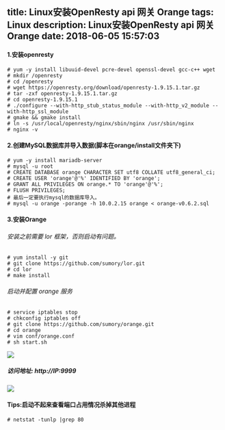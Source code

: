 title: Linux安装OpenResty api 网关 Orange
tags: Linux
description: Linux安装OpenResty api 网关 Orange
date: 2018-06-05 15:57:03
---
#### 1.安装openresty
```shell
# yum -y install libuuid-devel pcre-devel openssl-devel gcc-c++ wget
# mkdir /openresty
# cd /openresty
# wget https://openresty.org/download/openresty-1.9.15.1.tar.gz
# tar -zxf openresty-1.9.15.1.tar.gz
# cd openresty-1.9.15.1
# ./configure --with-http_stub_status_module --with-http_v2_module --with-http_ssl_module 
# gmake && gmake install
# ln -s /usr/local/openresty/nginx/sbin/nginx /usr/sbin/nginx
# nginx -v
```
<!--more-->
#### 2.创建MySQL数据库并导入数据(脚本在orange/install文件夹下)
```shell
# yum -y install mariadb-server
# mysql -u root
# CREATE DATABASE orange CHARACTER SET utf8 COLLATE utf8_general_ci;
# CREATE USER 'orange'@'%' IDENTIFIED BY 'orange';
# GRANT ALL PRIVILEGES ON orange.* TO 'orange'@'%';
# FLUSH PRIVILEGES;
# 最后一定要执行mysql的数据库导入。
# mysql -u orange -porange -h 10.0.2.15 orange < orange-v0.6.2.sql
```
#### 3.安装Orange
###### 安装之前需要 lor 框架，否则启动有问题。
```shell
# yum install -y git
# git clone https://github.com/sumory/lor.git
# cd lor
# make install
```
###### 启动并配置 orange 服务
```shell
# service iptables stop
# chkconfig iptables off
# git clone https://github.com/sumory/orange.git
# cd orange
# vim conf/orange.conf
# sh start.sh
```
![](https://upload-images.jianshu.io/upload_images/2743275-2e009409e9d775d4.png?imageMogr2/auto-orient/strip%7CimageView2/2/w/1240)


##### 访问地址: http://IP:9999
![](https://upload-images.jianshu.io/upload_images/2743275-b87cf50db17bdbf6.png?imageMogr2/auto-orient/strip%7CimageView2/2/w/1240)
#### Tips:启动不起来查看端口占用情况杀掉其他进程
```shell
# netstat -tunlp |grep 80
```
